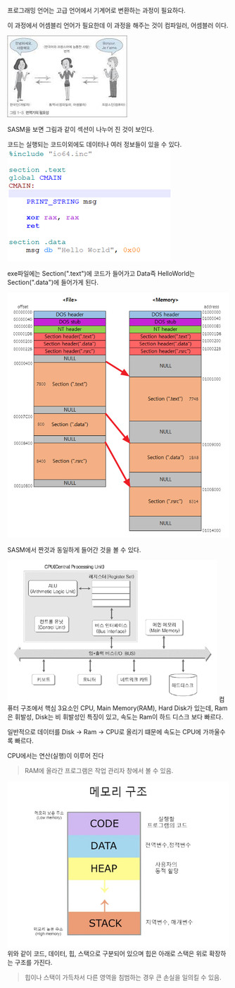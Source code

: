 프로그래밍 언어는 고급 언어에서 기계어로 변환하는 과정이 필요하다.

이 과정에서 어셈블리 언어가 필요한데 이 과정을 해주는 것이 컴파일러, 어셈블러 이다.

![어셈블러 그림](Image\Intro\Compiler.jfif)

SASM을 보면 그림과 같이 섹션이 나누어 진 것이 보인다.

코드는 실행되는 코드이외에도 데이터나 여러 정보들이 있을 수 있다.
![SASM 그림](Image\Intro\SASMCode.png)

exe파일에는 Section(".text")에 코드가 들어가고 Data즉 HelloWorld는 Section(".data")에 들어가게 된다.

![실행 파일 구조 그림](Image\Intro\PEFileStructure.png)

SASM에서 짠것과 동일하게 들어간 것을 볼 수 있다.

![컴퓨터 구조 그림](Image\Intro\ComputerStructure.png)
컴퓨터 구조에서 핵심 3요소인 CPU, Main Memory(RAM), Hard Disk가 있는데, Ram은 휘발성, Disk는 비 휘발성인 특징이 있고, 속도는 Ram이 하드 디스크 보다 빠르다.

일반적으로 데이터를 Disk -> Ram -> CPU로 올리기 떄문에 속도는 CPU에 가까울수록 빠르다.

CPU에서는 연산(실행)이 이루어 진다

> RAM에 올라간 프로그램은 작업 관리자 창에서 볼 수 있음.

![프로세스 메모리 구조](Image\Intro\MemoryStructure.png)
위와 같이 코드, 데이터, 힙, 스택으로 구분되어 있으며 힙은 아래로 스택은 위로 확장하는 구조를 가진다.

> 힙이나 스택이 가득차서 다른 영역을 침범하는 경우 큰 손실을 일의킬 수 있음.
